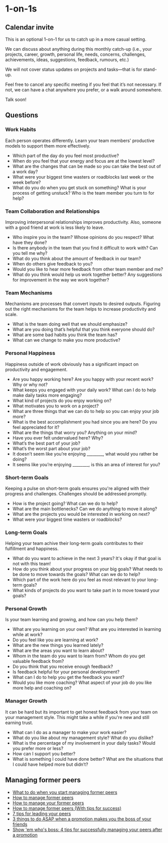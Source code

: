 # 1-on-1s

## Calendar invite

This is an optional 1-on-1 for us to catch up in a more casual setting.

We can discuss about anything during this monthly catch-up (i.e., your projects, career, growth, personal life, needs, concerns, challenges, achievements, ideas, suggestions, feedback, rumours, etc.)

We will not cover status updates on projects and tasks—that is for stand-up.

Feel free to cancel any specific meeting if you feel that it’s not necessary. If not, we can have a chat anywhere you prefer, or a walk around somewhere.

Talk soon!

## Questions

### Work Habits

Each person operates differently. Learn your team members' productive models to support them more effectively.

- Which part of the day do you feel most productive? 
- When do you feel that your energy and focus are at the lowest level? 
- What are the changes that can be made so you can take the best out of a work day?
- What were your biggest time wasters or roadblocks last week or the week before?
- What do you do when you get stuck on something? What is your process of getting unstuck? Who is the team member you turn to for help?

### Team Collaboration and Relationships

Improving interpersonal relationships improves productivity. Also, someone with a good friend at work is less likely to leave.

- Who inspire you in the team? Whose opinions do you respect? What have they done?
- Is there anybody in the team that you find it difficult to work with? Can you tell me why?
- What do you think about the amount of feedback in our team? 
- When do others give feedback to you? 
- Would you like to hear more feedback from other team member and me?
- What do you think would help us work together better? Any suggestions for improvement in the way we work together?

### Team Mechanisms

Mechanisms are processes that convert inputs to desired outputs. Figuring out the right mechanisms for the team helps to increase productivity and scale.

- What is the team doing well that we should emphasize?
- What are you doing that’s helpful that you think everyone should do?
- What are some bad habits you think the team has?
- What can we change to make you more productive?

### Personal Happiness

Happiness outside of work obviously has a significant impact on productivity and engagement.

- Are you happy working here? Are you happy with your recent work? Why or why not?
- What keeps you engaged with your daily work? What can I do to help make daily tasks more engaging?
- What kind of projects do you enjoy working on? 
- What motivates you to work on a project? 
- What are three things that we can do to help so you can enjoy your job more?
- What is the best accomplishment you had since you are here? Do you feel appreciated for it?
- What are the things that worry you? Anything on your mind? 
- Have you ever felt undervalued here? Why?
- What’s the best part of your job?
- What’s the worst part about your job?
- It doesn’t seem like you’re enjoying ________, what would you rather be doing?
- It seems like you’re enjoying ________, is this an area of interest for you?

### Short-term Goals

Keeping a pulse on short-term goals ensures you're aligned with their progress and challenges. Challenges should be addressed promptly.

- How is the project going? What can we do to help?
- What are the main bottlenecks? Can we do anything to move it along?
- What are the projects you would be interested in working on next?
- What were your biggest time wasters or roadblocks?

### Long-term Goals

Helping your team achive their long-term goals contributes to their fulfillment and happiness.

- What do you want to achieve in the next 3 years? It's okay if that goal is not with this team!
- How do you think about your progress on your big goals? What needs to be done to move towards the goals? What can we do to help?
- Which part of the work here do you feel as most relevant to your long-term goals? 
- What kinds of projects do you want to take part in to move toward your goals?

### Personal Growth

Is your team learning and growing, and how can you help them?

- What are you learning on your own? What are you interested in learning while at work?
- Do you feel like you are learning at work? 
- What are the new things you learned lately? 
- What are the areas you want to learn about?
- Whom in the team do you want to learn from? Whom do you get valuable feedback from?
- Do you think that you receive enough feedback? 
- Is feedback helpful for your personal development? 
- What can I do to help you get the feedback you want?
- Would you like more coaching? What aspect of your job do you like more help and coaching on?

### Manager Growth

It can be hard but its important to get honest feedback from your team on your management style. This might take a while if you're new and still earning trust.

- What can I do as a manager to make your work easier?
- What do you like about my management style? What do you dislike?
- What is the percentage of my involvement in your daily tasks? Would you prefer more or less?
- How can I support you better?
- What is something I could have done better? What are the situations that I could have helped more but didn’t?

## Managing former peers
- [What to do when you start managing former peers](https://getlighthouse.com/blog/managing-former-peers/)
- [How to manage former peers](https://lattice.com/library/how-to-manage-former-peers)
- [How to manage your former peers](https://hbr.org/2012/12/how-to-manage-your-former-peer)
- [How to manage former peers (With tips for success)](https://www.indeed.com/career-advice/career-development/managing-former-peers)
- [7 tips for leading your peers](https://www.johnmaxwell.com/blog/7-tips-for-leading-your-peers/)
- [3 things to do ASAP when a promotion makes you the boss of your friends](https://www.monster.com/career-advice/article/promotion-boss-of-friends)
- [Show 'em who's boss: 4 tips for successfully managing your peers after a promotion](https://www.inc.com/dan-finnigan/show-em-who-s-boss-4-tips-for-successfully-managing-your-peers-after-a-promotion.html)
